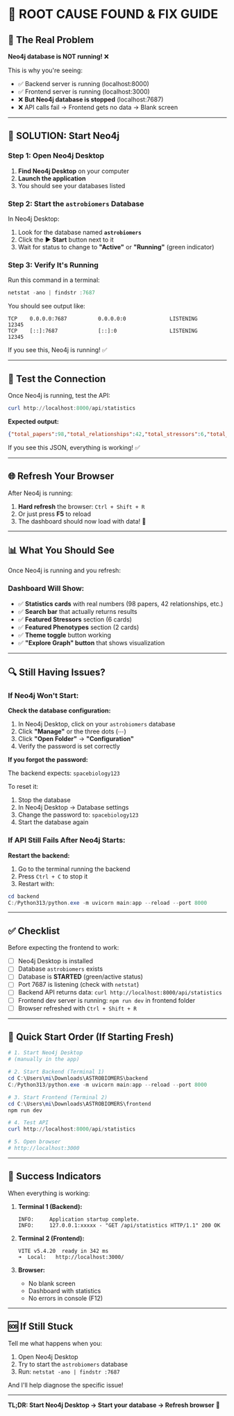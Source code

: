# 🔧 ROOT CAUSE FOUND & FIX GUIDE

## 🎯 The Real Problem

**Neo4j database is NOT running!** ❌

This is why you're seeing:
- ✅ Backend server is running (localhost:8000)
- ✅ Frontend server is running (localhost:3000)  
- ❌ **But Neo4j database is stopped** (localhost:7687)
- ❌ API calls fail → Frontend gets no data → Blank screen

---

## 🚀 **SOLUTION: Start Neo4j**

### Step 1: Open Neo4j Desktop

1. **Find Neo4j Desktop** on your computer
2. **Launch the application**
3. You should see your databases listed

### Step 2: Start the `astrobiomers` Database

In Neo4j Desktop:

1. Look for the database named **`astrobiomers`**
2. Click the **▶ Start** button next to it
3. Wait for status to change to **"Active"** or **"Running"** (green indicator)

### Step 3: Verify It's Running

Run this command in a terminal:
```powershell
netstat -ano | findstr :7687
```

You should see output like:
```
TCP    0.0.0.0:7687          0.0.0.0:0              LISTENING       12345
TCP    [::]:7687             [::]:0                 LISTENING       12345
```

If you see this, Neo4j is running! ✅

---

## 🧪 Test the Connection

Once Neo4j is running, test the API:

```powershell
curl http://localhost:8000/api/statistics
```

**Expected output:**
```json
{"total_papers":98,"total_relationships":42,"total_stressors":6,"total_phenotypes":2}
```

If you see this JSON, everything is working! ✅

---

## 🌐 Refresh Your Browser

After Neo4j is running:

1. **Hard refresh** the browser: `Ctrl + Shift + R`
2. Or just press **F5** to reload
3. The dashboard should now load with data! 🎉

---

## 📊 What You Should See

Once Neo4j is running and you refresh:

### Dashboard Will Show:
- ✅ **Statistics cards** with real numbers (98 papers, 42 relationships, etc.)
- ✅ **Search bar** that actually returns results
- ✅ **Featured Stressors** section (6 cards)
- ✅ **Featured Phenotypes** section (2 cards)
- ✅ **Theme toggle** button working
- ✅ **"Explore Graph" button** that shows visualization

---

## 🔍 Still Having Issues?

### If Neo4j Won't Start:

**Check the database configuration:**

1. In Neo4j Desktop, click on your `astrobiomers` database
2. Click **"Manage"** or the three dots (⋯)
3. Click **"Open Folder"** → **"Configuration"**
4. Verify the password is set correctly

**If you forgot the password:**

The backend expects: `spacebiology123`

To reset it:
1. Stop the database
2. In Neo4j Desktop → Database settings
3. Change the password to: `spacebiology123`
4. Start the database again

### If API Still Fails After Neo4j Starts:

**Restart the backend:**

1. Go to the terminal running the backend
2. Press `Ctrl + C` to stop it
3. Restart with:
```powershell
cd backend
C:/Python313/python.exe -m uvicorn main:app --reload --port 8000
```

---

## ✅ Checklist

Before expecting the frontend to work:

- [ ] Neo4j Desktop is installed
- [ ] Database `astrobiomers` exists
- [ ] Database is **STARTED** (green/active status)
- [ ] Port 7687 is listening (check with `netstat`)
- [ ] Backend API returns data: `curl http://localhost:8000/api/statistics`
- [ ] Frontend dev server is running: `npm run dev` in frontend folder
- [ ] Browser refreshed with `Ctrl + Shift + R`

---

## 📝 Quick Start Order (If Starting Fresh)

```powershell
# 1. Start Neo4j Desktop
# (manually in the app)

# 2. Start Backend (Terminal 1)
cd C:\Users\mi\Downloads\ASTROBIOMERS\backend
C:/Python313/python.exe -m uvicorn main:app --reload --port 8000

# 3. Start Frontend (Terminal 2)
cd C:\Users\mi\Downloads\ASTROBIOMERS\frontend
npm run dev

# 4. Test API
curl http://localhost:8000/api/statistics

# 5. Open browser
# http://localhost:3000
```

---

## 🎉 Success Indicators

When everything is working:

1. **Terminal 1 (Backend):**
   ```
   INFO:     Application startup complete.
   INFO:     127.0.0.1:xxxxx - "GET /api/statistics HTTP/1.1" 200 OK
   ```

2. **Terminal 2 (Frontend):**
   ```
   VITE v5.4.20  ready in 342 ms
   ➜  Local:   http://localhost:3000/
   ```

3. **Browser:**
   - No blank screen
   - Dashboard with statistics
   - No errors in console (F12)

---

## 🆘 If Still Stuck

Tell me what happens when you:

1. Open Neo4j Desktop
2. Try to start the `astrobiomers` database
3. Run: `netstat -ano | findstr :7687`

And I'll help diagnose the specific issue!

---

**TL;DR: Start Neo4j Desktop → Start your database → Refresh browser** 🚀
